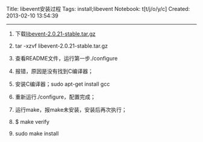Title: libevent安装过程
Tags: install;libevent
Notebook: t[t/j/o/y/c]
Created: 2013-02-10 13:54:39

------

1. 下载[libevent-2.0.21-stable.tar.gz](https://github.com/downloads/libevent/libevent/libevent-2.0.21-stable.tar.gz)

1. tar -xzvf libevent-2.0.21-stable.tar.gz

1. 查看README文件，运行第一步./configure

1. 报错，原因是没有找到C编译器； 
1. 安装C编译器；sudo apt-get install gcc


1. 重新运行./configure，配置完成；

1. 运行make，报make未安装，安装后再次执行；

1. $ make verify

1. sudo make install